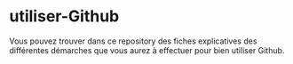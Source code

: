 # utiliser-Github

Vous pouvez trouver dans ce repository des fiches explicatives des différentes démarches que vous aurez à effectuer pour bien utiliser Github.

